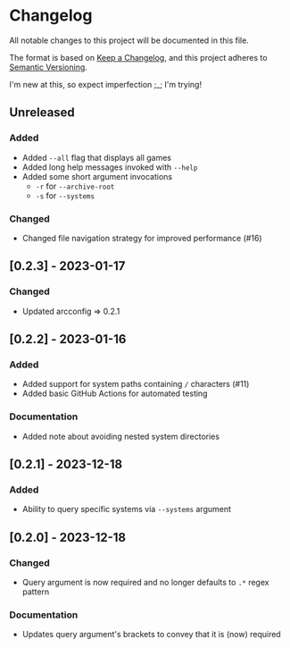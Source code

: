 # Changelog

All notable changes to this project will be documented in this file.

The format is based on [Keep a Changelog](https://keepachangelog.com/en/1.0.0/),
and this project adheres to [Semantic Versioning](https://semver.org/spec/v2.0.0.html).

I'm new at this, so expect imperfection ;_; I'm trying!

## Unreleased

### Added

+ Added `--all` flag that displays all games
+ Added long help messages invoked with `--help`
+ Added some short argument invocations
  + `-r` for `--archive-root`
  + `-s` for `--systems`

### Changed

+ Changed file navigation strategy for improved performance (#16)

## [0.2.3] - 2023-01-17

### Changed

+ Updated arcconfig => 0.2.1

## [0.2.2] - 2023-01-16

### Added

+ Added support for system paths containing `/` characters (#11)
+ Added basic GitHub Actions for automated testing

### Documentation

+ Added note about avoiding nested system directories

## [0.2.1] - 2023-12-18

### Added

+ Ability to query specific systems via `--systems` argument

## [0.2.0] - 2023-12-18

### Changed

+ Query argument is now required and no longer defaults to `.*` regex pattern

### Documentation

+ Updates query argument's brackets to convey that it is (now) required
